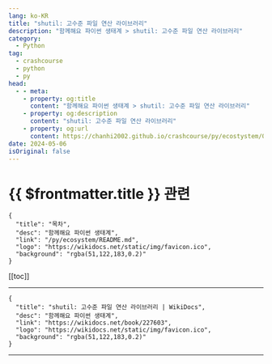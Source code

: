 ```yaml
---
lang: ko-KR
title: "shutil: 고수준 파일 연산 라이브러리"
description: "함께해요 파이썬 생태계 > shutil: 고수준 파일 연산 라이브러리"
category:
  - Python
tag: 
  - crashcourse
  - python
  - py
head:
  - - meta:
    - property: og:title
      content: "함께해요 파이썬 생태계 > shutil: 고수준 파일 연산 라이브러리"
    - property: og:description
      content: "shutil: 고수준 파일 연산 라이브러리"
    - property: og:url
      content: https://chanhi2002.github.io/crashcourse/py/ecostystem/02/shutil.html
date: 2024-05-06
isOriginal: false
---
```


# {{ $frontmatter.title }} 관련

```component VPCard
{
  "title": "목차",
  "desc": "함께해요 파이썬 생태계",
  "link": "/py/ecosystem/README.md",
  "logo": "https://wikidocs.net/static/img/favicon.ico",
  "background": "rgba(51,122,183,0.2)"
}
```

[[toc]]

---

```component VPCard
{
  "title": "shutil: 고수준 파일 연산 라이브러리 | WikiDocs",
  "desc": "함께해요 파이썬 생태계",
  "link": "https://wikidocs.net/book/227603",
  "logo": "https://wikidocs.net/static/img/favicon.ico",
  "background": "rgba(51,122,183,0.2)"
}
```

<!-- TODO: 작성 -->

---

<TagLinks />